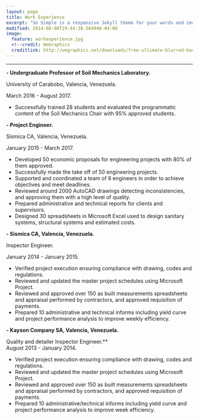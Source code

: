 ```yaml
---
layout: page
title: Work Experience
excerpt: "So Simple is a responsive Jekyll theme for your words and images."
modified: 2014-08-08T19:44:38.564948-04:00
image:
  feature: workexperience.jpg
  <!--credit: WeGraphics
  creditlink: http://wegraphics.net/downloads/free-ultimate-blurred-background-pack/ -->
---
```


<!--Looking for a simple, responsive, theme for your Jekyll powered blog? Well look no further. Here be **So Simple Theme**, the follow up to [**Minimal Mistakes**](http://mmistakes.github.io/minimal-mistakes) --- by designer slash illustrator [Michael Rose](http://mademistakes.com).-->

<hr/>

**- Undergraduate Professor of Soil Mechanics Laboratory.**

   University of Carabobo, Valencia, Venezuela.
   
   March 2016 - August 2017.
   * Successfully trained 28 students and evaluated the programmatic content of the Soil Mechanics Chair with 95% approved students.

**- Project  Engineer.** 

   Sismica CA, Valencia, Venezuela. 
   
   January 2015 - March 2017.
   * Developed 50 economic proposals for engineering projects with 80% of them approved.
   * Successfully made the take off of 50 engineering projects.
   * Supported and coordinated a team of 8 engineers in order to  achieve objectives and meet deadlines.
   * Reviewed around 2000 AutoCAD drawings detecting inconsistencies, and approving them with a high level of quality.
   * Prepared administrative and technical reports for clients and supervisors.
   * Designed 30 spreadsheets in Microsoft Excel used to design sanitary systems, structural systems and estimated costs.

**- Sismica CA, Valencia, Venezuela.** 

   Inspector Engineer.     
   
   January 2014 - January 2015.
   * Verified project execution ensuring compliance with drawing, codes and regulations.
   * Reviewed and updated the master project schedules using Microsoft Project.
   * Reviewed and approved over 150 as built measurements spreadsheets and appraisal performed by contractors, and approved requisition of payments.
   * Prepared 10 administrative and technical informs including yield curve and project performance analysis to improve weekly efficiency.
 
**- Kayson Company SA, Valencia, Venezuela.** 

  Quality and detailer Inspector Engineer.**                                                          
  August 2013 - January 2014.
  * Verified project execution ensuring compliance with drawing, codes and regulations.
  *  Reviewed and updated the master project schedules using Microsoft Project.
  *  Reviewed and approved over 150 as built measurements spreadsheets and appraisal performed by contractors, and approved requisition of payments.
  *  Prepared 10 administrative/technical informs including yield curve and project performance analysis to improve week efficiency.
